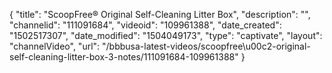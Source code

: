 {
    "title": "ScoopFree&reg; Original Self-Cleaning Litter Box",
    "description": "",
    "channelid": "111091684",
    "videoid": "109961388",
    "date_created": "1502517307",
    "date_modified": "1504049173",
    "type": "captivate",
    "layout": "channelVideo",
    "url": "\/bbbusa-latest-videos\/scoopfree\u00c2-original-self-cleaning-litter-box-3-notes\/111091684-109961388"
}